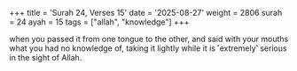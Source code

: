 +++
title = 'Surah 24, Verses 15'
date = '2025-08-27'
weight = 2806
surah = 24
ayah = 15
tags = ["allah", "knowledge"]
+++

when you passed it from one tongue to the other, and said with your mouths what you had no knowledge of, taking it lightly while it is ˹extremely˺ serious in the sight of Allah.